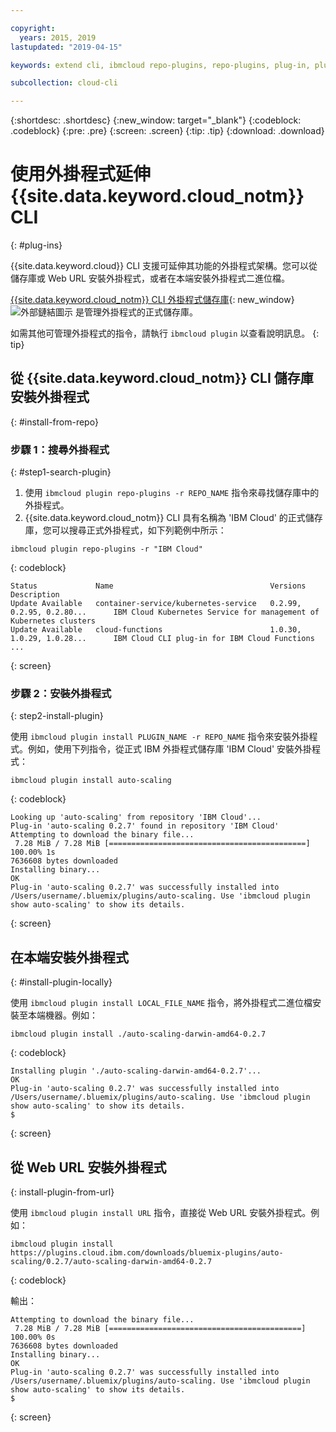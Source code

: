 ```yaml
---

copyright:
  years: 2015, 2019
lastupdated: "2019-04-15"

keywords: extend cli, ibmcloud repo-plugins, repo-plugins, plug-in, plugin, ibmcloud cli, ibmcloud, ibmcloud dev, cli, command line, command-line, developer tools, plugin install

subcollection: cloud-cli

---
```


{:shortdesc: .shortdesc}
{:new_window: target="_blank"}
{:codeblock: .codeblock}
{:pre: .pre}
{:screen: .screen}
{:tip: .tip}
{:download: .download}

# 使用外掛程式延伸 {{site.data.keyword.cloud_notm}} CLI
{: #plug-ins}

{{site.data.keyword.cloud}} CLI 支援可延伸其功能的外掛程式架構。您可以從儲存庫或 Web URL 安裝外掛程式，或者在本端安裝外掛程式二進位檔。

[{{site.data.keyword.cloud_notm}} CLI 外掛程式儲存庫](https://plugins.cloud.ibm.com/ui/repository.html){: new_window} ![外部鏈結圖示](../../../icons/launch-glyph.svg) 是管理外掛程式的正式儲存庫。

如需其他可管理外掛程式的指令，請執行 `ibmcloud plugin` 以查看說明訊息。
{: tip}

## 從 {{site.data.keyword.cloud_notm}} CLI 儲存庫安裝外掛程式
{: #install-from-repo}

### 步驟 1：搜尋外掛程式
{: #step1-search-plugin}

1. 使用 `ibmcloud plugin repo-plugins -r REPO_NAME` 指令來尋找儲存庫中的外掛程式。
2. {{site.data.keyword.cloud_notm}} CLI 具有名稱為 'IBM Cloud' 的正式儲存庫，您可以搜尋正式外掛程式，如下列範例中所示：
```
ibmcloud plugin repo-plugins -r "IBM Cloud"
```
{: codeblock}

```
Status             Name                                   Versions                       Description   
Update Available   container-service/kubernetes-service   0.2.99, 0.2.95, 0.2.80...      IBM Cloud Kubernetes Service for management of Kubernetes clusters   
Update Available   cloud-functions                        1.0.30, 1.0.29, 1.0.28...      IBM Cloud CLI plug-in for IBM Cloud Functions   
...
```
{: screen}

### 步驟 2：安裝外掛程式
{: step2-install-plugin}

使用 `ibmcloud plugin install PLUGIN_NAME -r REPO_NAME` 指令來安裝外掛程式。例如，使用下列指令，從正式 IBM 外掛程式儲存庫 'IBM Cloud' 安裝外掛程式：

```
ibmcloud plugin install auto-scaling
```
{: codeblock}

```
Looking up 'auto-scaling' from repository 'IBM Cloud'...
Plug-in 'auto-scaling 0.2.7' found in repository 'IBM Cloud'
Attempting to download the binary file...
 7.28 MiB / 7.28 MiB [============================================] 100.00% 1s
7636608 bytes downloaded
Installing binary...
OK
Plug-in 'auto-scaling 0.2.7' was successfully installed into /Users/username/.bluemix/plugins/auto-scaling. Use 'ibmcloud plugin show auto-scaling' to show its details.
```
{: screen}

## 在本端安裝外掛程式
{: #install-plugin-locally}

使用 `ibmcloud plugin install LOCAL_FILE_NAME` 指令，將外掛程式二進位檔安裝至本端機器。例如：

```
ibmcloud plugin install ./auto-scaling-darwin-amd64-0.2.7
```
{: codeblock}

```
Installing plugin './auto-scaling-darwin-amd64-0.2.7'...
OK
Plug-in 'auto-scaling 0.2.7' was successfully installed into /Users/username/.bluemix/plugins/auto-scaling. Use 'ibmcloud plugin show auto-scaling' to show its details.
$
```
{: screen}

## 從 Web URL 安裝外掛程式
{: install-plugin-from-url}

使用 `ibmcloud plugin install URL` 指令，直接從 Web URL 安裝外掛程式。例如：
```
ibmcloud plugin install https://plugins.cloud.ibm.com/downloads/bluemix-plugins/auto-scaling/0.2.7/auto-scaling-darwin-amd64-0.2.7
```
{: codeblock}

輸出：
```
Attempting to download the binary file...
 7.28 MiB / 7.28 MiB [===========================================] 100.00% 0s
7636608 bytes downloaded
Installing binary...
OK
Plug-in 'auto-scaling 0.2.7' was successfully installed into /Users/username/.bluemix/plugins/auto-scaling. Use 'ibmcloud plugin show auto-scaling' to show its details.
$
```
{: screen}

